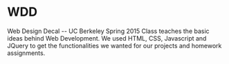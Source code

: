 # WDD
Web Design Decal -- UC Berkeley Spring 2015
Class teaches the basic ideas behind Web Development. We used HTML, CSS, Javascript and JQuery to get the functionalities we wanted for our projects and homework assignments. 
